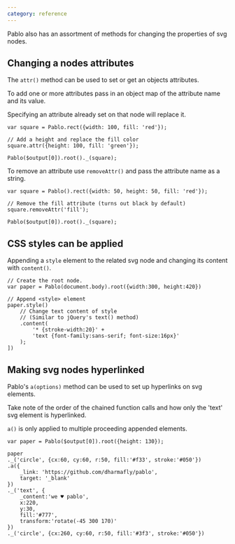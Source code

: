 ```yaml
---
category: reference
---
```


Pablo also has an assortment of methods for changing the properties of 
svg nodes.

Changing a nodes attributes
---------------------------

The `attr()` method can be used to set or get an objects attributes.

To add one or more attributes pass in an object map of the attribute name and 
its value.

Specifying an attribute already set on that node will replace it.

    var square = Pablo.rect({width: 100, fill: 'red'});

    // Add a height and replace the fill color
    square.attr({height: 100, fill: 'green'});

    Pablo($output[0]).root()._(square);

To remove an attribute use `removeAttr()` and pass the attribute name as a 
string.

    var square = Pablo().rect({width: 50, height: 50, fill: 'red'});

    // Remove the fill attribute (turns out black by default)
    square.removeAttr('fill');

    Pablo($output[0]).root()._(square);

CSS styles can be applied
-------------------------

Appending a `style` element to the related svg node and changing its content 
with `content()`.

    // Create the root node.
    var paper = Pablo(document.body).root({width:300, height:420})

    // Append <style> element
    paper.style()
        // Change text content of style
        // (Similar to jQuery's text() method)
        .content(
            '* {stroke-width:20}' +
            'text {font-family:sans-serif; font-size:16px}'
        );
    ])

Making svg nodes hyperlinked
----------------------------

Pablo's `a(options)` method can be used to set up hyperlinks on svg elements.

Take note of the order of the chained function calls and how only the 'text' 
svg element is hyperlinked.

`a()` is only applied to multiple proceeding appended elements.

    var paper = Pablo($output[0]).root({height: 130});

    paper
    ._('circle', {cx:60, cy:60, r:50, fill:'#f33', stroke:'#050'})
    .a({
        _link: 'https://github.com/dharmafly/pablo',
        target: '_blank'
    })
    ._('text', {
        _content:'we ♥ pablo',
        x:220,
        y:30,
        fill:'#777',
        transform:'rotate(-45 300 170)'
    })
    ._('circle', {cx:260, cy:60, r:50, fill:'#3f3', stroke:'#050'})
